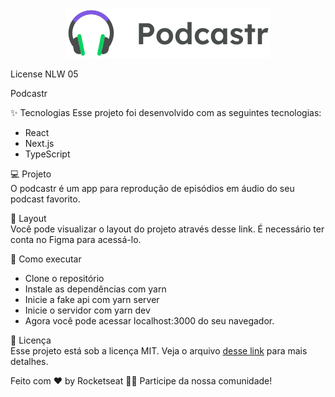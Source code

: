 <p align="center">
  <img src="https://github.com/PedroHenriqueFernandes/podcastr/blob/main/public/logo.svg" />
</p>

License NLW 05

Podcastr

✨ Tecnologias
Esse projeto foi desenvolvido com as seguintes tecnologias:

* React
* Next.js
* TypeScript

💻 Projeto </br>
O podcastr é um app para reprodução de episódios em áudio do seu podcast favorito.

🔖 Layout </br>
Você pode visualizar o layout do projeto através desse link. É necessário ter conta no Figma para acessá-lo.

🚀 Como executar </br>

* Clone o repositório
* Instale as dependências com yarn
* Inicie a fake api com yarn server
* Inicie o servidor com yarn dev
* Agora você pode acessar localhost:3000 do seu navegador.

📄 Licença </br>
Esse projeto está sob a licença MIT. Veja o arquivo [desse link](https://www.figma.com/file/UwFEntsHpHYJlHNQAQr4gA/Podcastr/duplicate) para mais detalhes.

Feito com ♥ by Rocketseat 👋🏻 Participe da nossa comunidade!
